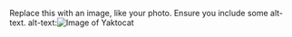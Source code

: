 Replace this with an image, like your photo. Ensure you include some alt-text.
alt-text:![Image of Yaktocat](https://octodex.github.com/images/yaktocat.png)
